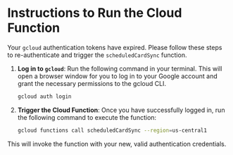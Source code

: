 # Instructions to Run the Cloud Function

Your `gcloud` authentication tokens have expired. Please follow these steps to re-authenticate and trigger the `scheduledCardSync` function.

1. **Log in to `gcloud`**:
    Run the following command in your terminal. This will open a browser window for you to log in to your Google account and grant the necessary permissions to the gcloud CLI.

    ```bash
    gcloud auth login
    ```

2. **Trigger the Cloud Function**:
    Once you have successfully logged in, run the following command to execute the function:

    ```bash
    gcloud functions call scheduledCardSync --region=us-central1
    ```

This will invoke the function with your new, valid authentication credentials.

